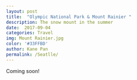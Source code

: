 ```yaml
---
layout: post
title:  "Olympic National Park & Mount Rainier "
description: The snow mount in the summer
date:  2017-09-04 
categories: Travel
img: Mount Rainier.jpg
color: '#33FFBD'
author: Kane Pan
permalink: /Seatlle/
---
```


Coming soon!